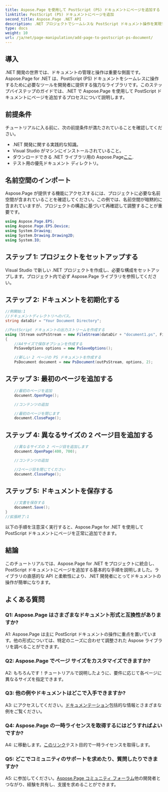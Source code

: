 ```yaml
---
title: Aspose.Page を使用して PostScript (PS) ドキュメントにページを追加する
linktitle: PostScript (PS) ドキュメントにページを追加
second_title: Aspose.Page .NET API
description: .NET プロジェクトでシームレスな PostScript ドキュメント操作を実現する究極のソリューションである Aspose.Page for .NET を探索してください。
type: docs
weight: 10
url: /ja/net/page-manipulation/add-page-to-postscript-ps-document/
---
```

## 導入

.NET 開発の世界では、ドキュメントの管理と操作は重要な側面です。 Aspose.Page for .NET は、PostScript (PS) ドキュメントをシームレスに操作するために必要なツールを開発者に提供する強力なライブラリです。このステップバイステップのガイドでは、.NET で Aspose.Page を使用して PostScript ドキュメントにページを追加するプロセスについて説明します。

## 前提条件

チュートリアルに入る前に、次の前提条件が満たされていることを確認してください。

- .NET 開発に関する実践的な知識。
- Visual Studio がマシンにインストールされていること。
- ダウンロードできる .NET ライブラリ用の Aspose.Page[ここ](https://releases.aspose.com/page/net/).
- テスト用の優先ドキュメント ディレクトリ。

## 名前空間のインポート

Aspose.Page が提供する機能にアクセスするには、プロジェクトに必要な名前空間が含まれていることを確認してください。この例では、名前空間が暗黙的に含まれていますが、プロジェクトの構造に基づいて再確認して調整することが重要です。

```csharp
using Aspose.Page.EPS;
using Aspose.Page.EPS.Device;
using System.Drawing;
using System.Drawing.Drawing2D;
using System.IO;
```

## ステップ 1: プロジェクトをセットアップする

Visual Studio で新しい .NET プロジェクトを作成し、必要な構成をセットアップします。プロジェクト内で必ず Aspose.Page ライブラリを参照してください。

## ステップ 2: ドキュメントを初期化する

```csharp
//例開始:1
//ドキュメントディレクトリへのパス。
string dataDir = "Your Document Directory";

//PostScript ドキュメントの出力ストリームを作成する
using (Stream outPsStream = new FileStream(dataDir + "document1.ps", FileMode.Create))
{
    //A4サイズで保存オプションを作成する
    PsSaveOptions options = new PsSaveOptions();

    //新しい 2 ページの PS ドキュメントを作成する
    PsDocument document = new PsDocument(outPsStream, options, 2);
```

## ステップ 3: 最初のページを追加する

```csharp
    //最初のページを追加
    document.OpenPage();

    //コンテンツの追加

    //最初のページを閉じます
    document.ClosePage();
```

## ステップ 4: 異なるサイズの 2 ページ目を追加する

```csharp
    //異なるサイズの 2 ページ目を追加します
    document.OpenPage(400, 700);

    //コンテンツの追加

    //2ページ目を閉じてください
    document.ClosePage();
```

## ステップ 5: ドキュメントを保存する

```csharp
    //文書を保存する
    document.Save();
}
//拡張終了:1
```

以下の手順を注意深く実行すると、Aspose.Page for .NET を使用して PostScript ドキュメントにページを正常に追加できます。

## 結論

このチュートリアルでは、Aspose.Page for .NET をプロジェクトに統合し、PostScript ドキュメントにページを追加する基本的な手順を説明しました。ライブラリの直感的な API と柔軟性により、.NET 開発者にとってドキュメントの操作が簡単になります。

## よくある質問

### Q1: Aspose.Page はさまざまなドキュメント形式と互換性がありますか?

A1: Aspose.Page は主に PostScript ドキュメントの操作に重点を置いています。他の形式については、特定のニーズに合わせて調整された Aspose ライブラリを調べることができます。

### Q2: Aspose.Page でページ サイズをカスタマイズできますか?

A2: もちろんです！チュートリアルで説明したように、要件に応じて各ページに異なるサイズを指定できます。

### Q3: 他の例やドキュメントはどこで入手できますか?

 A3: にアクセスしてください。[ドキュメンテーション](https://reference.aspose.com/page/net/)包括的な情報とさまざまな例をご覧ください。

### Q4: Aspose.Page の一時ライセンスを取得するにはどうすればよいですか?

 A4: に移動します。[このリンク](https://purchase.aspose.com/temporary-license/)テスト目的で一時ライセンスを取得します。

### Q5: どこでコミュニティのサポートを求めたり、質問したりできますか?

 A5: に参加してください。[Aspose.Page コミュニティ フォーラム](https://forum.aspose.com/c/page/39)他の開発者とつながり、経験を共有し、支援を求めることができます。